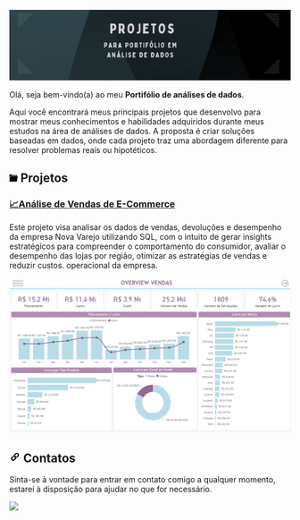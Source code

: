 ![](https://github.com/DuduTrindade/Portifolio/blob/main/imagens/CAPA.png)
<p style="text-align: justify;">

Olá, seja bem-vindo(a) ao meu **Portifólio de análises de dados**.

Aqui você encontrará meus principais projetos que desenvolvo para mostrar meus conhecimentos e habilidades 
adquiridos durante meus estudos na área de análises de dados. A proposta é criar soluções baseadas em dados, onde cada 
projeto traz uma abordagem diferente para resolver problemas reais ou hipotéticos.
</p>

##  ![](https://github.com/DuduTrindade/Portifolio/blob/main/imagens/pasta.png) Projetos

<h3>
	<a href="https://github.com/DuduTrindade/Portifolio/tree/main/Projetos/Projeto%2001%20-%20An%C3%A1lise%20de%20Vendas">
		📈Análise de Vendas de E-Commerce
	</a>
</h3>
Este projeto visa analisar os dados de vendas, devoluções e desempenho da empresa Nova Varejo utilizando SQL, com o intuito 
de gerar insights estratégicos para compreender o comportamento do consumidor, avaliar o desempenho das lojas por região, 
otimizar as estratégias de vendas e reduzir custos.
operacional da empresa. <br><br>

<div align="center">
	<img width="600" src= https://github.com/DuduTrindade/Portifolio/blob/main/imagens/dash%201.png>
</div>

## ![](https://github.com/DuduTrindade/Portifolio/blob/main/imagens/link.png) Contatos

Sinta-se à vontade para entrar em contato comigo a qualquer momento, estarei à disposição para ajudar no que for necessário.

<a href="https://www.linkedin.com/in/eduardo-trindade-5506921b4/">
<img src= "https://img.shields.io/badge/linkedin-%230077B5.svg?style=for-the-badge&logo=linkedin&logoColor=white"/>           
</a>                
          
